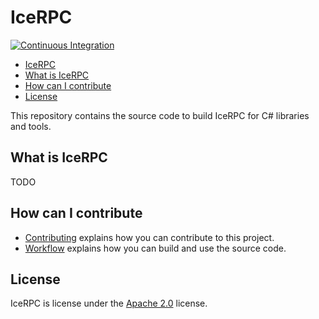 # IceRPC

[![Continuous Integration](https://github.com/icerpc/icerpc-csharp/actions/workflows/dotnet.yml/badge.svg)](https://github.com/icerpc/icerpc-csharp/actions/workflows/dotnet.yml)

- [IceRPC](#icerpc)
- [What is IceRPC](#what-is-icerpc)
- [How can I contribute](#how-can-i-contribute)
- [License](#license)

This repository contains the source code to build IceRPC for C# libraries and tools.

## What is IceRPC

TODO

## How can I contribute

- [Contributing](./CONTRIBUTING.md) explains how you can contribute to this project.
- [Workflow](./docs/workflow.md ) explains how you can build and use the source code.

## License

IceRPC is license under the [Apache 2.0](./LICENSE) license.
